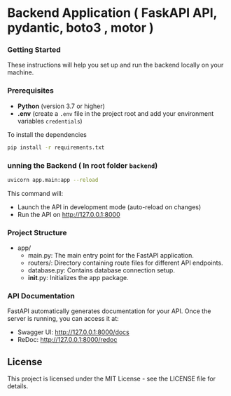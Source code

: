 # Backend Application ( FaskAPI API, pydantic, boto3 , motor )

### Getting Started

These instructions will help you set up and run the backend locally on your machine.

### Prerequisites
- **Python** (version 3.7 or higher)
- **.env** (create a `.env` file in the project root and add your environment variables `credentials`)

To install the dependencies

```bash
pip install -r requirements.txt
```

### unning the Backend ( In root folder `backend`)

```bash
uvicorn app.main:app --reload
```

This command will:
- Launch the API in development mode (auto-reload on changes)
- Run the API on http://127.0.0.1:8000

### Project Structure
- app/
  - main.py: The main entry point for the FastAPI application.
  - routers/: Directory containing route files for different API endpoints.
  - database.py: Contains database connection setup.
  - __init__.py: Initializes the app package.

### API Documentation
FastAPI automatically generates documentation for your API. Once the server is running, you can access it at:
- Swagger UI: http://127.0.0.1:8000/docs
- ReDoc: http://127.0.0.1:8000/redoc

## License
This project is licensed under the MIT License - see the LICENSE file for details.
